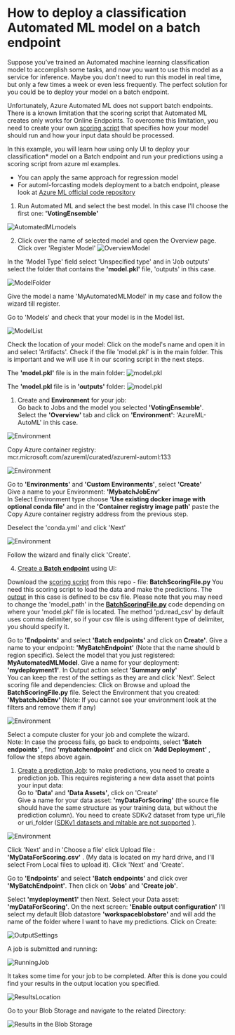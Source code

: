 # How to deploy a classification Automated ML model on a batch endpoint  

Suppose you’ve trained an Automated machine learning classification model to accomplish some tasks, and now you want to use this model as a service for inference. Maybe you don't need to run this model in real time, but only a few times a week or even less frequently. The perfect solution for you could be to deploy your model on a batch endpoint.  

Unfortunately, Azure Automated ML does not support batch endpoints. There is a known limitation that the scoring script that Automated ML creates only works for Online Endpoints. To overcome this limitation, you need to create your own [scoring script](https://learn.microsoft.com/en-us/azure/machine-learning/how-to-batch-scoring-script) that specifies how your model should run and how your input data should be processed. 

In this example, you will learn how using only UI to deploy your classification*  model on a Batch endpoint and run your predictions using a scoring script from azure ml examples.  
* You can apply the same approach for regression model  
* For automl-forcasting models deployment to a batch endpoint, please look at [Azure ML official code repository](https://github.com/Azure/azureml-examples/tree/main/sdk/python/jobs/automl-standalone-jobs)

1. Run Automated ML and select the best model. In this case I'll choose the first one: **'VotingEnsemble'** 

![AutomatedMLmodels](Images/AutomatedML1.png)  

2. Click over the name of selected model and open the Overview page. Click over 'Register Model' 
![OverviewModel](Images/OverviewModel.png)   

In the 'Model Type' field select 'Unspecified type' and in 'Job outputs' select the folder that contains the **'model.pkl'** file, 'outputs' in this case.   

![ModelFolder](Images/ModelFolder.png)  

Give the model a name 'MyAutomatedMLModel' in my case and follow the wizard till register.     

Go to 'Models' and check that your model is in the Model list.   

![ModelList](Images/ModelList.png)  

  
Check the location of your model: Click on the model's name and open it in and select 'Artifacts'. Check if the file 'model.pkl' is in the main folder. This is important and we will use it in our  scoring script in the next steps. 


The **'model.pkl'** file is in the main folder:
![model.pkl](Images/modelArtifacts1.jpg)    

The **'model.pkl** file is in **'outputs'** folder:
![model.pkl](Images/modelArtifacts2.jpg) 

1. Create and **Environment** for your job:  
 Go back to Jobs and the model you selected **'VotingEnsemble'**.   
 Select the **'Overview'** tab  and click on **'Environment'**: 'AzureML-AutoML' in this case.   
      
![Environment](Images/Environment.png)    

Copy Azure container registry: mcr.microsoft.com/azureml/curated/azureml-automl:133 

![Environment](Images/EnvironmentN.png)  

Go to **'Environments'** and  **'Custom Environments'**, select **'Create'**  
Give a name to your Environment: **'MybatchJobEnv'**  
In Select Environment type choose **'Use existing docker image with optional conda file'**  and in the **'Container registry image path'** paste the Copy Azure container registry address from the previous step. 

Deselect the 'conda.yml'  and click 'Next' 

![Environment](Images/Environment4.png)  

Follow the wizard and finally click 'Create'. 

4. [Create a **Batch endpoint**](https://learn.microsoft.com/en-us/azure/machine-learning/how-to-use-batch-endpoint?tabs=azure-studio) using UI:  
    
Download the [scoring script](https://learn.microsoft.com/en-us/azure/machine-learning/how-to-batch-scoring-script) from this repo - file: **BatchScoringFile.py**  You need this scoring script to load the data and make the predictions. The [output](https://learn.microsoft.com/en-us/azure/machine-learning/how-to-deploy-model-custom-output?tabs=cli) in this case is defined to be csv file. 
Please note that you may need to change the 'model_path' in the [**BatchScoringFile.py**](BatchScoringFile.py) code depending on where your 'model.pkl' file is located. The method 'pd.read_csv' by default uses comma delimiter, so if your csv file is using different type of delimiter, you should specify it.  


Go to **'Endpoints'** and select **'Batch endpoints'** and click on **Create'**. Give a name to your endpoint: **'MyBatchEndpoint'** (Note that the name should b region specific). Select the model that you just registered: **MyAutomatedMLModel**. Give a name for your deployment: **'mydeployment1'**. In Output action select **'Summary only'**  
You can keep the rest of the settings as they are and click 'Next'.
Select scoring file and dependencies: Click on Browse and upload the **BatchScoringFile.py** file. 
Select the Environment that you created: **'MybatchJobEnv'** (Note: If you cannot see your environment look at the filters and remove them if any)    

![Environment](Images/EnvironmentDep.png)  

Select a compute cluster for your job and complete the wizard.  
Note: In case the process fails, go back to endpoints, select **'Batch endpoints'** , find **'mybatchendpoint'** and click on **'Add Deployment'** , follow the steps above again. 

1. [Create a prediction Job](https://learn.microsoft.com/en-us/azure/machine-learning/how-to-access-data-batch-endpoints-jobs?tabs=cli): to make predictions, you need to create a prediction job. This requires registering a new data asset that points your input data:   
Go to **'Data'** and **'Data Assets'**, click on 'Create'  
Give a name for your data asset: **'myDataForScoring'** (the source file should have the same structure as your training data, but without the prediction column). You need to create  SDKv2 dataset from type uri_file or uri_folder ([SDKv1 datasets and mltable are not supported](https://learn.microsoft.com/en-us/azure/machine-learning/how-to-troubleshoot-batch-endpoints#limitations-and-not-supported-scenarios) ).  

![Environment](Images/DataAsset.png)
  
Click 'Next' and in 'Choose a file' click Upload file : **'MyDataForScoring.csv'** .
(My data is located on my hard drive, and I'll select From Local files to upload it). 
Click 'Next' and 'Create'.  

Go to **'Endpoints'** and select **'Batch endpoints'**  and click over **'MyBatchEndpoint'**. Then click on **'Jobs'** and **'Create job'**. 

Select  **'mydeployment1'** then Next. Select your Data asset: **'myDataForScoring'**. On the next screen:  **'Enable output configuration'** I'll select my default Blob datastore **'workspaceblobstore'** and will add the name of the folder where I want to have my predictions. Click on Create:  

![OutputSettings](Images/Output.png)


A job is submitted and running:   

 ![RunningJob](Images/Job.png)  

 It takes some time for your job to be completed. After this is done you could find your results in the output location you specified.   

![ResultsLocation](Images/Results.png)   


Go to your Blob Storage and navigate to the related Directory:  

  

![Results in the Blob Storage](Images/Results2.png)     




